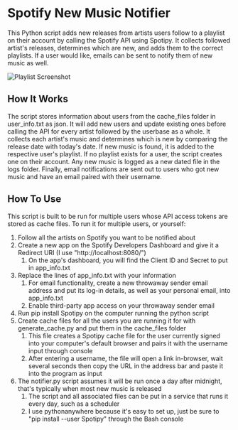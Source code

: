 Spotify New Music Notifier
==================

This Python script adds new releases from artists users follow to a playlist on their account by calling the Spotify API using Spotipy. It collects followed artist's releases, determines which are new, and adds them to the correct playlists. If a user would like, emails can be sent to notify them of new music as well.

<img src='https://i.imgur.com/4FfLIL4.jpg' title='Playlist Screenshot' width='' alt='Playlist Screenshot' />

## How It Works

The script stores information about users from the cache_files folder in user_info.txt as json. It will add new users and update existing ones before calling the API for every artist followed by the userbase as a whole. It collects each artist's music and determines which is new by comparing the release date with today's date. If new music is found, it is added to the respective user's playlist. If no playlist exists for a user, the script creates one on their account. Any new music is logged as a new dated file in the logs folder. Finally, email notifications are sent out to users who got new music and have an email paired with their username.

## How To Use

This script is built to be run for multiple users whose API access tokens are stored as cache files.
To run it for multiple users, or yourself:

1. Follow all the artists on Spotify you want to be notified about
2. Create a new app on the Spotify Developers Dashboard and give it a Redirect URI (I use "http://localhost:8080/")
	1. On the app's dashboard, you will find the Client ID and Secret to put in app_info.txt
3. Replace the lines of app_info.txt with your information
	1. For email functionality, create a new throwaway sender email address and put its log-in details, as well as your personal email, into app_info.txt
	2. Enable third-party app access on your throwaway sender email
4. Run pip install Spotipy on the computer running the python script
5. Create cache files for all the users you are running it for with generate_cache.py and put them in the cache_files folder
	1. This file creates a Spotipy cache file for the user currently signed into your computer's default browser and pairs it with the username input through console
	2. After entering a username, the file will open a link in-browser, wait several seconds then copy the URL in the address bar and paste it into the program as input
6. The notifier.py script assumes it will be run once a day after midnight, that's typically when most new music is released
	1. The script and all associated files can be put in a service that runs it every day, such as a scheduler
	2. I use pythonanywhere because it's easy to set up, just be sure to "pip install --user Spotipy" through the Bash console
